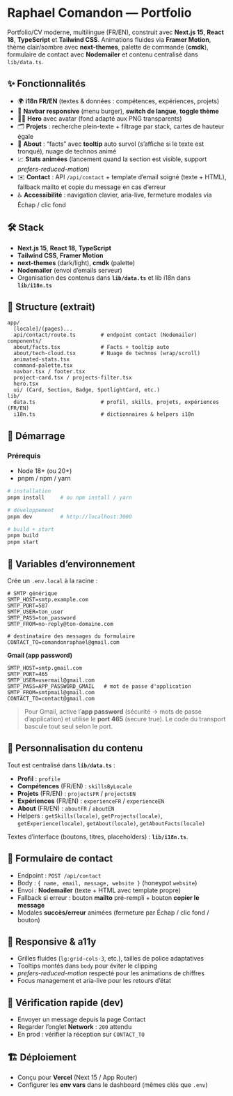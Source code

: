 # Raphael Comandon — Portfolio

Portfolio/CV moderne, multilingue (FR/EN), construit avec **Next.js 15**, **React 18**, **TypeScript** et **Tailwind CSS**.
Animations fluides via **Framer Motion**, thème clair/sombre avec **next-themes**, palette de commande (**cmdk**), formulaire de contact avec **Nodemailer** et contenu centralisé dans `lib/data.ts`.

## ✨ Fonctionnalités

* 🌍 **i18n FR/EN** (textes & données : compétences, expériences, projets)
* 🧭 **Navbar responsive** (menu burger), **switch de langue**, **toggle thème**
* 🧑‍🎤 **Hero** avec avatar (fond adapté aux PNG transparents)
* 🗂️ **Projets** : recherche plein-texte + filtrage par stack, cartes de hauteur égale
* 👤 **About** : “facts” avec **tooltip** auto survol (s’affiche si le texte est tronqué), nuage de technos animé
* 📈 **Stats animées** (lancement quand la section est visible, support *prefers-reduced-motion*)
* ✉️ **Contact** : API `/api/contact` + template d’email soigné (texte + HTML), fallback mailto et copie du message en cas d’erreur
* ♿ **Accessibilité** : navigation clavier, aria-live, fermeture modales via Échap / clic fond

## 🛠️ Stack

* **Next.js 15**, **React 18**, **TypeScript**
* **Tailwind CSS**, **Framer Motion**
* **next-themes** (dark/light), **cmdk** (palette)
* **Nodemailer** (envoi d’emails serveur)
* Organisation des contenus dans **`lib/data.ts`** et lib i18n dans **`lib/i18n.ts`**

## 📁 Structure (extrait)

```
app/
  [locale]/(pages)...
  api/contact/route.ts        # endpoint contact (Nodemailer)
components/
  about/facts.tsx             # Facts + tooltip auto
  about/tech-cloud.tsx        # Nuage de technos (wrap/scroll)
  animated-stats.tsx
  command-palette.tsx
  navbar.tsx / footer.tsx
  project-card.tsx / projects-filter.tsx
  hero.tsx
  ui/ (Card, Section, Badge, SpotlightCard, etc.)
lib/
  data.ts                     # profil, skills, projets, expériences (FR/EN)
  i18n.ts                     # dictionnaires & helpers i18n
```

## 🚀 Démarrage

### Prérequis

* Node 18+ (ou 20+)
* pnpm / npm / yarn

```bash
# installation
pnpm install     # ou npm install / yarn

# développement
pnpm dev         # http://localhost:3000

# build + start
pnpm build
pnpm start
```

## 🔐 Variables d’environnement

Crée un `.env.local` à la racine :

```env
# SMTP générique
SMTP_HOST=smtp.example.com
SMTP_PORT=587
SMTP_USER=ton_user
SMTP_PASS=ton_password
SMTP_FROM=no-reply@ton-domaine.com

# destinataire des messages du formulaire
CONTACT_TO=comandonraphael@gmail.com
```

**Gmail (app password)**

```env
SMTP_HOST=smtp.gmail.com
SMTP_PORT=465
SMTP_USER=usermail@gmail.com
SMTP_PASS=APP_PASSWORD_GMAIL   # mot de passe d'application
SMTP_FROM=smtpmail@gmail.com
CONTACT_TO=contact@gmail.com
```

> Pour Gmail, active l’**app password** (sécurité → mots de passe d’application) et utilise le **port 465** (secure true). Le code du transport bascule tout seul selon le port.

## 🧩 Personnalisation du contenu

Tout est centralisé dans **`lib/data.ts`** :

* **Profil** : `profile`
* **Compétences** (FR/EN) : `skillsByLocale`
* **Projets** (FR/EN) : `projectsFR` / `projectsEN`
* **Expériences** (FR/EN) : `experienceFR` / `experienceEN`
* **About** (FR/EN) : `aboutFR` / `aboutEN`
* Helpers : `getSkills(locale)`, `getProjects(locale)`, `getExperience(locale)`, `getAbout(locale)`, `getAboutFacts(locale)`

Textes d’interface (boutons, titres, placeholders) : **`lib/i18n.ts`**.

## 💌 Formulaire de contact

* Endpoint : `POST /api/contact`
* Body : `{ name, email, message, website }` (honeypot `website`)
* Envoi : **Nodemailer** (texte + HTML avec template propre)
* Fallback si erreur : bouton **mailto** pré-rempli + bouton **copier le message**
* Modales **succès/erreur** animées (fermeture par Échap / clic fond / bouton)

## 📱 Responsive & a11y

* Grilles fluides (`lg:grid-cols-3`, etc.), tailles de police adaptatives
* Tooltips montés dans `body` pour éviter le clipping
* *prefers-reduced-motion* respecté pour les animations de chiffres
* Focus management et aria-live pour les retours d’état

## 🧪 Vérification rapide (dev)

* Envoyer un message depuis la page Contact
* Regarder l’onglet **Network** : `200` attendu
* En prod : vérifier la réception sur `CONTACT_TO`

## 🏗️ Déploiement

* Conçu pour **Vercel** (Next 15 / App Router)
* Configurer les **env vars** dans le dashboard (mêmes clés que `.env`)